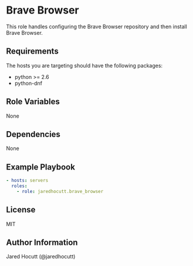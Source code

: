 # Brave Browser

This role handles configuring the Brave Browser repository and then install
Brave Browser.

## Requirements

The hosts you are targeting should have the following packages:

- python >= 2.6
- python-dnf

## Role Variables

None

## Dependencies

None

## Example Playbook


```yaml
- hosts: servers
  roles:
    - role: jaredhocutt.brave_browser
```

## License

MIT

## Author Information

Jared Hocutt (@jaredhocutt)
